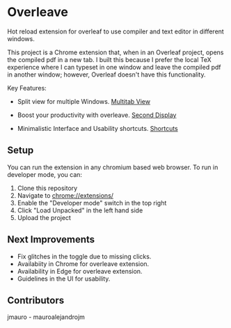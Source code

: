 # Overleave

Hot reload extension for overleaf to use compiler and text editor in different windows.

This project is a Chrome extension that, when in an Overleaf project, opens the compiled pdf in a new tab. I built this because I prefer the local TeX experience where I can typeset in one window and leave the compiled pdf in another window; however, Overleaf doesn't have this functionality.

Key Features:

* Split view for multiple Windows.
[Multitab View](./docs/Multitab.png)

* Boost your productivity with overleave.
[Second Display](./docs/SencondDisplay.png)

* Minimalistic Interface and Usability shortcuts.
[Shortcuts](./docs/Shortcuts.png)

## Setup

You can run the extension in any chromium based web browser. To run in developer mode, you can:

1. Clone this repository
2. Navigate to [chrome://extensions/](chrome://extensions/)
3. Enable the "Developer mode" switch in the top right
4. Click "Load Unpacked" in the left hand side
5. Upload the project

## Next Improvements 

* Fix glitches in the toggle due to missing clicks.
* Availabiity in Chrome for overleave extension.
* Availability in Edge for overleave extension.
* Guidelines in the UI for usability.

## Contributors

jmauro - mauroalejandrojm